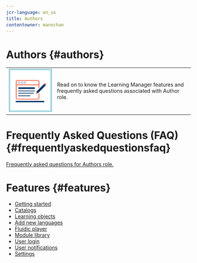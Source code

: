 ```yaml
---
jcr-language: en_us
title: Authors
contentowner: manochan
---
```



# Authors {#authors}

<table> 
 <tbody>
  <tr> 
   <td><img src="assets/authors2.png"></td> 
   <td><p>Read on to know the Learning Manager features and frequently asked questions associated with Author role.&nbsp;</p></td> 
  </tr> 
 </tbody>
</table>

# Frequently Asked Questions (FAQ)  {#frequentlyaskedquestionsfaq}

[Frequently asked questions for Authors role.](authors/frequently-asked-questions-for-authors.md)

# Features  {#features}

* [Getting started](authors/feature-summary/getting-started.md)
* [Catalogs](authors/feature-summary/catalogs.md)
* [Learning objects](authors/feature-summary/courses.md)
* [Add new languages](authors/feature-summary/add-new-language-learning-objects.md)
* [Fluidic player](authors/feature-summary/fluidic-player.md)
* [Module library](authors/feature-summary/module-library.md)
* [User login](authors/feature-summary/user-login.md)
* [User notifications](authors/feature-summary/user-notifications.md)
* [Settings](authors/feature-summary/settings.md)

